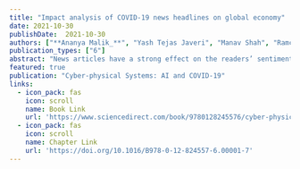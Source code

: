 ```yaml
---
title: "Impact analysis of COVID-19 news headlines on global economy"
date: 2021-10-30
publishDate:  2021-10-30
authors: ["**Ananya Malik_**", "Yash Tejas Javeri", "Manav Shah", "Ramchandra Mangrulkar"]
publication_types: ["6"]
abstract: "News articles have a strong effect on the readers’ sentiments, which in turn affects stock markets and the way economies of various countries perform. This chapter’s main idea is based on the efficient market hypothesis that highlights the conjunction of news and information with market performance. The work presented in this chapter analyzes the impact of news headlines on markets and how they affect the global economy during the unprecedented COVID-19 pandemic. This chapter proposes to use the lexicon method to calculate the sentiment values of the news headlines. Based on these values, stock index values are predicted using machine learning algorithms. The chapter predicts the effect of Indian news headlines on the Nifty index. This can then be extrapolated to global economies as well."
featured: true
publication: "Cyber-physical Systems: AI and COVID-19"
links:
  - icon_pack: fas
    icon: scroll
    name: Book Link
    url: 'https://www.sciencedirect.com/book/9780128245576/cyber-physical-systems'
  - icon_pack: fas
    icon: scroll
    name: Chapter Link
    url: 'https://doi.org/10.1016/B978-0-12-824557-6.00001-7'
---
```

